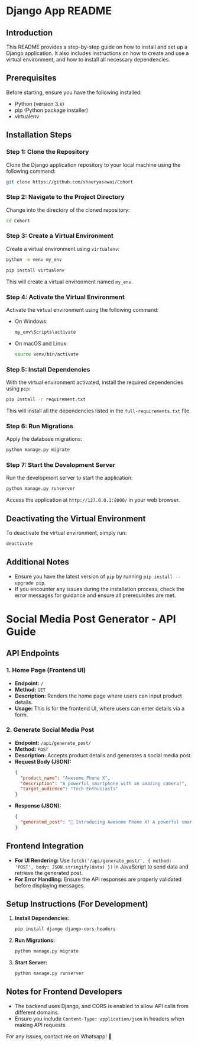 # Django App README

## Introduction

This README provides a step-by-step guide on how to install and set up a Django application. It also includes instructions on how to create and use a virtual environment, and how to install all necessary dependencies.

## Prerequisites

Before starting, ensure you have the following installed:

- Python (version 3.x)
- pip (Python package installer)
- virtualenv

## Installation Steps

### Step 1: Clone the Repository

Clone the Django application repository to your local machine using the following command:

```bash
git clone https://github.com/shauryasawai/Cohort
```

### Step 2: Navigate to the Project Directory

Change into the directory of the cloned repository:

```bash
cd Cohort
```

### Step 3: Create a Virtual Environment

Create a virtual environment using `virtualenv`:

```bash
python -m venv my_env
```
```bash
pip install virtualenv
```
This will create a virtual environment named `my_env`.

### Step 4: Activate the Virtual Environment

Activate the virtual environment using the following command:

- On Windows:
  ```bash
  my_env\Scripts\activate
  ```
- On macOS and Linux:
  ```bash
  source venv/bin/activate
  ```

### Step 5: Install Dependencies

With the virtual environment activated, install the required dependencies using `pip`:

```bash
pip install -r requirement.txt
```

This will install all the dependencies listed in the `full-requirements.txt` file.

### Step 6: Run Migrations

Apply the database migrations:

```bash
python manage.py migrate
```

### Step 7: Start the Development Server

Run the development server to start the application:

```bash
python manage.py runserver
```

Access the application at `http://127.0.0.1:8000/` in your web browser.

## Deactivating the Virtual Environment

To deactivate the virtual environment, simply run:

```bash
deactivate
```

## Additional Notes

- Ensure you have the latest version of `pip` by running `pip install --upgrade pip`.
- If you encounter any issues during the installation process, check the error messages for guidance and ensure all prerequisites are met.

# Social Media Post Generator - API Guide




## API Endpoints

### 1. **Home Page (Frontend UI)**
- **Endpoint:** `/`
- **Method:** `GET`
- **Description:** Renders the home page where users can input product details.
- **Usage:** This is for the frontend UI, where users can enter details via a form.

### 2. **Generate Social Media Post**
- **Endpoint:** `/api/generate_post/`
- **Method:** `POST`
- **Description:** Accepts product details and generates a social media post.
- **Request Body (JSON):**
  ```json
  {
    "product_name": "Awesome Phone X",
    "description": "A powerful smartphone with an amazing camera!",
    "target_audience": "Tech Enthusiasts"
  }
  ```
- **Response (JSON):**
  ```json
  {
    "generated_post": "🚀 Introducing Awesome Phone X! A powerful smartphone with an amazing camera 📸. Perfect for tech enthusiasts! #AwesomePhoneX #Tech"
  }
  ```

## Frontend Integration
- **For UI Rendering:** Use `fetch('/api/generate_post/', { method: 'POST', body: JSON.stringify(data) })` in JavaScript to send data and retrieve the generated post.
- **For Error Handling:** Ensure the API responses are properly validated before displaying messages.

## Setup Instructions (For Development)
1. **Install Dependencies:**
   ```sh
   pip install django django-cors-headers
   ```
2. **Run Migrations:**
   ```sh
   python manage.py migrate
   ```
3. **Start Server:**
   ```sh
   python manage.py runserver
   ```

## Notes for Frontend Developers
- The backend uses Django, and CORS is enabled to allow API calls from different domains.
- Ensure you include `Content-Type: application/json` in headers when making API requests.

For any issues, contact me on Whatsapp! 🚀


